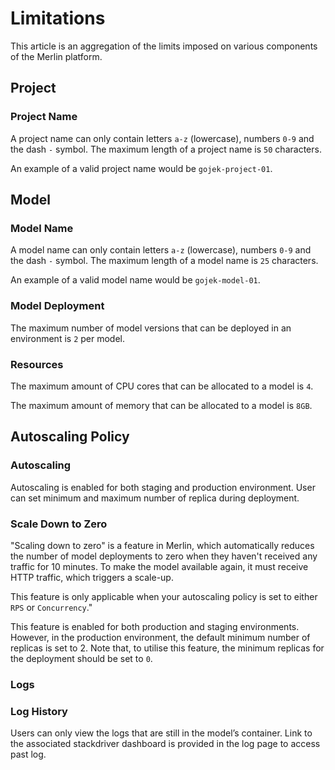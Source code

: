 # Limitations

This article is an aggregation of the limits imposed on various components of the Merlin platform.

## Project

### Project Name

A project name can only contain letters `a-z` (lowercase), numbers `0-9` and the dash `-` symbol. The maximum length of a project name is `50` characters.

An example of a valid project name would be `gojek-project-01`.

## Model

### Model Name

A model name can only contain letters `a-z` (lowercase), numbers `0-9` and the dash `-` symbol. The maximum length of a model name is `25` characters.

An example of a valid model name would be `gojek-model-01`.

### Model Deployment

The maximum number of model versions that can be deployed in an environment is `2` per model.

### Resources

The maximum amount of CPU cores that can be allocated to a model is `4`.

The maximum amount of memory that can be allocated to a model is `8GB`.

## Autoscaling Policy

### Autoscaling

Autoscaling is enabled for both staging and production environment. User can set minimum and maximum number of replica during deployment.

### Scale Down to Zero

"Scaling down to zero" is a feature in Merlin, which automatically reduces the number of model deployments to zero when they haven't received any traffic for 10 minutes. To make the model available again, it must receive HTTP traffic, which triggers a scale-up.

This feature is only applicable when your autoscaling policy is set to either `RPS` or `Concurrency`."

This feature is enabled for both production and staging environments. However, in the production environment, the default minimum number of replicas is set to 2. Note that, to utilise this feature, the minimum replicas for the deployment should be set to `0`.


### Logs

### Log History

Users can only view the logs that are still in the model’s container. Link to the associated stackdriver dashboard is provided in the log page to access past log.
